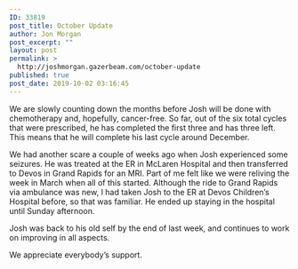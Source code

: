 ```yaml
---
ID: 33819
post_title: October Update
author: Jon Morgan
post_excerpt: ""
layout: post
permalink: >
  http://joshmorgan.gazerbeam.com/october-update
published: true
post_date: 2019-10-02 03:16:45
---
```

We are slowly counting down the months before Josh will be done with chemotherapy and, hopefully, cancer-free. So far, out of the six total cycles that were prescribed, he has completed the first three and has three left. This means that he will complete his last cycle around December.

We had another scare a couple of weeks ago when Josh experienced some seizures. He was treated at the ER in McLaren Hospital and then transferred to Devos in Grand Rapids for an MRI. Part of me felt like we were reliving the week in March when all of this started. Although the ride to Grand Rapids via ambulance was new, I had taken Josh to the ER at Devos Children’s Hospital before, so that was familiar. He ended up staying in the hospital until Sunday afternoon.

Josh was back to his old self by the end of last week, and continues to work on improving in all aspects.

We appreciate everybody’s support.